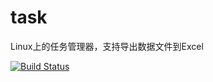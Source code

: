 # task
Linux上的任务管理器，支持导出数据文件到Excel

[![Build Status](https://travis-ci.org/solojunk/task.svg?branch=master)](https://travis-ci.org/solojunk/task)
